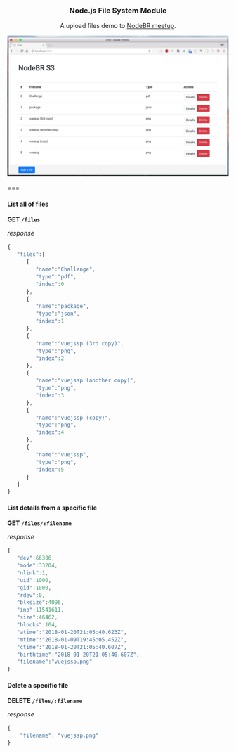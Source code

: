 <p align="center">
  <h3 align="center">Node.js File System Module</h3>
  <p align="center">A upload files demo to <a href="https://www.meetup.com/nodebr/events/246613295/">NodeBR meetup</a>.</p>
</p>

![screenshot](print.jpeg)

=== 

#### List all of files

**GET `/files`**

_response_
```javascript
{
   "files":[
      {
         "name":"Challenge",
         "type":"pdf",
         "index":0
      },
      {
         "name":"package",
         "type":"json",
         "index":1
      },
      {
         "name":"vuejssp (3rd copy)",
         "type":"png",
         "index":2
      },
      {
         "name":"vuejssp (another copy)",
         "type":"png",
         "index":3
      },
      {
         "name":"vuejssp (copy)",
         "type":"png",
         "index":4
      },
      {
         "name":"vuejssp",
         "type":"png",
         "index":5
      }
   ]
}
```

#### List details from a specific file

**GET `/files/:filename`**

_response_
```javascript
{
   "dev":66306,
   "mode":33204,
   "nlink":1,
   "uid":1000,
   "gid":1000,
   "rdev":0,
   "blksize":4096,
   "ino":11541611,
   "size":46462,
   "blocks":104,
   "atime":"2018-01-20T21:05:40.623Z",
   "mtime":"2018-01-09T19:45:05.452Z",
   "ctime":"2018-01-20T21:05:40.607Z",
   "birthtime":"2018-01-20T21:05:40.607Z",
   "filename":"vuejssp.png"
}
```

#### Delete a specific file

**DELETE `/files/:filename`**

_response_
```javascript
{
    "filename": "vuejssp.png"
}
```